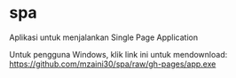 # spa
Aplikasi untuk menjalankan Single Page Application

Untuk pengguna Windows, klik link ini untuk mendownload: https://github.com/mzaini30/spa/raw/gh-pages/app.exe